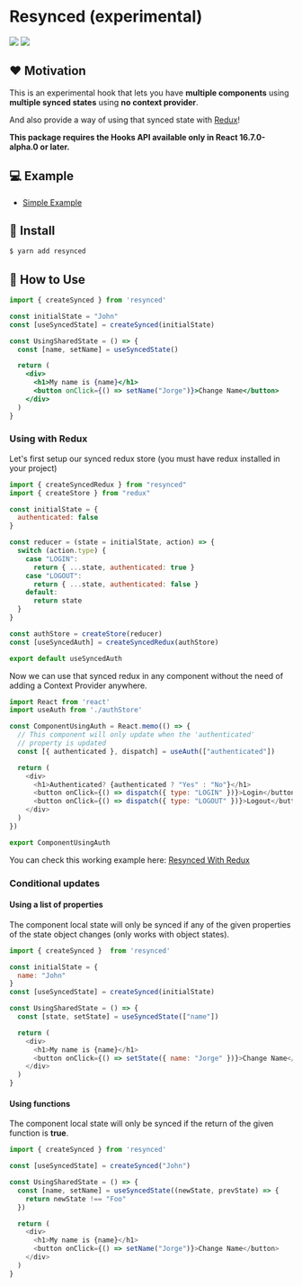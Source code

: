# Resynced (experimental)

<p>
  <img src="https://badgen.net/npm/v/resynced" />
  <img src="https://badgen.net/badge/license/MIT/blue" />
</p>

## ❤️ Motivation

This is an experimental hook that lets you have **multiple components** using **multiple synced states** using **no context provider**.

And also provide a way of using that synced state with [Redux](https://redux.js.org/)!

**This package requires the Hooks API available only in React 16.7.0-alpha.0 or later.**

## 💻 Example

- [Simple Example](https://codesandbox.io/s/3yyr3w7zym)

## 🔧 Install

```bash
$ yarn add resynced
```

## 🚀 How to Use


```jsx
import { createSynced } from 'resynced'

const initialState = "John"
const [useSyncedState] = createSynced(initialState)

const UsingSharedState = () => {
  const [name, setName] = useSyncedState()

  return (
    <div>
      <h1>My name is {name}</h1>
      <button onClick={() => setName("Jorge")}>Change Name</button>
    </div>
  )
}
```

### Using with Redux

Let's first setup our synced redux store (you must have redux installed in your project)

```js
import { createSyncedRedux } from "resynced"
import { createStore } from "redux"

const initialState = {
  authenticated: false
}

const reducer = (state = initialState, action) => {
  switch (action.type) {
    case "LOGIN":
      return { ...state, authenticated: true }
    case "LOGOUT":
      return { ...state, authenticated: false }
    default:
      return state
  }
}

const authStore = createStore(reducer)
const [useSyncedAuth] = createSyncedRedux(authStore)

export default useSyncedAuth
```

Now we can use that synced redux in any component without the need of adding a Context Provider anywhere.

```js
import React from 'react'
import useAuth from './authStore'

const ComponentUsingAuth = React.memo(() => {
  // This component will only update when the 'authenticated'
  // property is updated
  const [{ authenticated }, dispatch] = useAuth(["authenticated"])

  return (
    <div>
      <h1>Authenticated? {authenticated ? "Yes" : "No"}</h1>
      <button onClick={() => dispatch({ type: "LOGIN" })}>Login</button>
      <button onClick={() => dispatch({ type: "LOGOUT" })}>Logout</button>
    </div>
  )
})  

export ComponentUsingAuth
```

You can check this working example here: [Resynced With Redux](https://codesandbox.io/s/1yx3n0nz7q)

### Conditional updates

#### Using a list of properties

The component local state will only be synced if any of the given properties of the state object changes (only works with object states).

```js
import { createSynced }  from 'resynced'

const initialState = {
  name: "John"
}
const [useSyncedState] = createSynced(initialState)

const UsingSharedState = () => {
  const [state, setState] = useSyncedState(["name"])

  return (
    <div>
      <h1>My name is {name}</h1>
      <button onClick={() => setState({ name: "Jorge" })}>Change Name</button>
    </div>
  )
}
```

#### Using functions

The component local state will only be synced if the return of the given function is **true**.

```js
import { createSynced } from 'resynced'

const [useSyncedState] = createSynced("John")

const UsingSharedState = () => {
  const [name, setName] = useSyncedState((newState, prevState) => {
    return newState !== "Foo"
  })

  return (
    <div>
      <h1>My name is {name}</h1>
      <button onClick={() => setName("Jorge")}>Change Name</button>
    </div>
  )
}
```